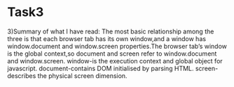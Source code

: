 # Task3
3)Summary of what I have read:
   The most basic relationship among the three is that each browser tab has its own window,and a window has window.document and window.screen properties.The browser tab’s window is the global context,so document and screen refer to window.document and window.screen.
window-is the execution context and global object for javascript.
document-contains DOM initialised by parsing HTML.
screen-describes the physical screen dimension. 
